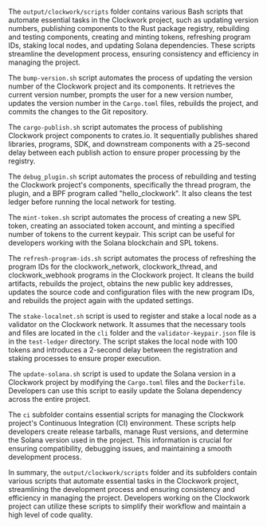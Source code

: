The `output/clockwork/scripts` folder contains various Bash scripts that automate essential tasks in the Clockwork project, such as updating version numbers, publishing components to the Rust package registry, rebuilding and testing components, creating and minting tokens, refreshing program IDs, staking local nodes, and updating Solana dependencies. These scripts streamline the development process, ensuring consistency and efficiency in managing the project.

The `bump-version.sh` script automates the process of updating the version number of the Clockwork project and its components. It retrieves the current version number, prompts the user for a new version number, updates the version number in the `Cargo.toml` files, rebuilds the project, and commits the changes to the Git repository.

The `cargo-publish.sh` script automates the process of publishing Clockwork project components to crates.io. It sequentially publishes shared libraries, programs, SDK, and downstream components with a 25-second delay between each publish action to ensure proper processing by the registry.

The `debug_plugin.sh` script automates the process of rebuilding and testing the Clockwork project's components, specifically the thread program, the plugin, and a BPF program called "hello_clockwork". It also cleans the test ledger before running the local network for testing.

The `mint-token.sh` script automates the process of creating a new SPL token, creating an associated token account, and minting a specified number of tokens to the current keypair. This script can be useful for developers working with the Solana blockchain and SPL tokens.

The `refresh-program-ids.sh` script automates the process of refreshing the program IDs for the clockwork_network, clockwork_thread, and clockwork_webhook programs in the Clockwork project. It cleans the build artifacts, rebuilds the project, obtains the new public key addresses, updates the source code and configuration files with the new program IDs, and rebuilds the project again with the updated settings.

The `stake-localnet.sh` script is used to register and stake a local node as a validator on the Clockwork network. It assumes that the necessary tools and files are located in the `cli` folder and the `validator-keypair.json` file is in the `test-ledger` directory. The script stakes the local node with 100 tokens and introduces a 2-second delay between the registration and staking processes to ensure proper execution.

The `update-solana.sh` script is used to update the Solana version in a Clockwork project by modifying the `Cargo.toml` files and the `Dockerfile`. Developers can use this script to easily update the Solana dependency across the entire project.

The `ci` subfolder contains essential scripts for managing the Clockwork project's Continuous Integration (CI) environment. These scripts help developers create release tarballs, manage Rust versions, and determine the Solana version used in the project. This information is crucial for ensuring compatibility, debugging issues, and maintaining a smooth development process.

In summary, the `output/clockwork/scripts` folder and its subfolders contain various scripts that automate essential tasks in the Clockwork project, streamlining the development process and ensuring consistency and efficiency in managing the project. Developers working on the Clockwork project can utilize these scripts to simplify their workflow and maintain a high level of code quality.

    